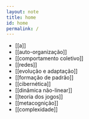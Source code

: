 ```yaml
---
layout: note
title: home
id: home
permalink: /
---
```


- [[a]]
- [[auto-organização]]
- [[comportamento coletivo]]
- [[redes]]
- [[evolução e adaptação]]
- [[formação de padrão]]
- [[cibernética]]
- [[dinâmica não-linear]]
- [[teoria dos jogos]]
- [[metacognição]]
- [[complexidade]]